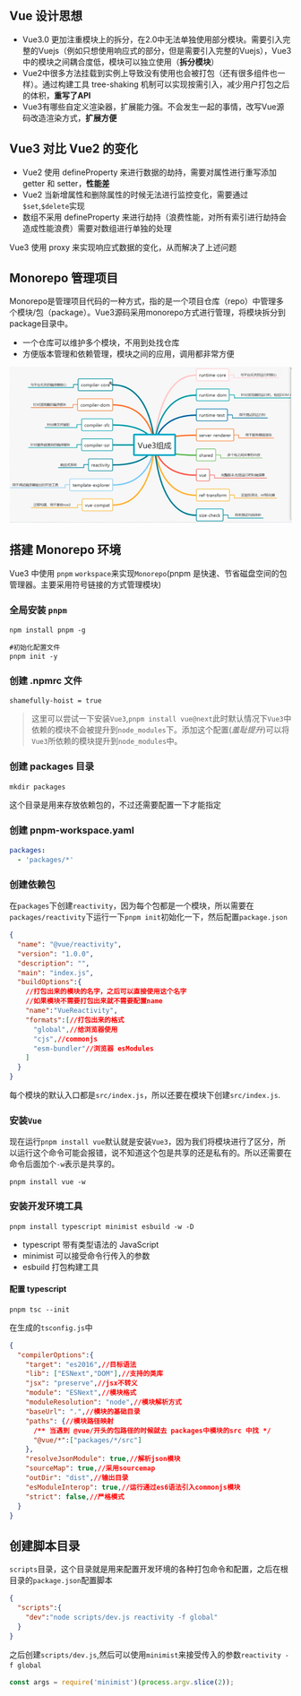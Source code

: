 ## Vue 设计思想
+ Vue3.0 更加注重模块上的拆分，在2.0中无法单独使用部分模块。需要引入完整的Vuejs（例如只想使用响应式的部分，但是需要引入完整的Vuejs），Vue3中的模块之间耦合度低，模块可以独立使用（**拆分模块**）
+ Vue2中很多方法挂载到实例上导致没有使用也会被打包（还有很多组件也一样）。通过构建工具 tree-shaking 机制可以实现按需引入，减少用户打包之后的体积，**重写了API**
+ Vue3有哪些自定义渲染器，扩展能力强。不会发生一起的事情，改写Vue源码改造渲染方式，**扩展方便**

## Vue3 对比 Vue2 的变化
+ Vue2 使用 defineProperty 来进行数据的劫持，需要对属性进行重写添加 getter 和 setter，**性能差**
+ Vue2 当新增属性和删除属性的时候无法进行监控变化，需要通过 `$set`,`$delete`实现
+ 数组不采用 defineProperty 来进行劫持（浪费性能，对所有索引进行劫持会造成性能浪费）需要对数组进行单独的处理

Vue3 使用 proxy 来实现响应式数据的变化，从而解决了上述问题

## Monorepo 管理项目
Monorepo是管理项目代码的一种方式，指的是一个项目仓库（repo）中管理多个模块/包（package）。Vue3源码采用monorepo方式进行管理，将模块拆分到package目录中。
+ 一个仓库可以维护多个模块，不用到处找仓库
+ 方便版本管理和依赖管理，模块之间的应用，调用都非常方便

![alt](/markDownImg/Snipaste_2022-09-06_15-26-45.png)

## 搭建 Monorepo 环境
Vue3 中使用 `pnpm` `workspace`来实现`Monorepo`(pnpm 是快速、节省磁盘空间的包管理器。主要采用符号链接的方式管理模块)

### 全局安装 `pnpm`
```shell
npm install pnpm -g
```

```shell
#初始化配置文件
pnpm init -y
```

### 创建 .npmrc 文件
```
shamefully-hoist = true
```

> 这里可以尝试一下安装`Vue3`,`pnpm install vue@next`此时默认情况下`Vue3`中依赖的模块不会被提升到`node_modules`下。添加这个配置(*羞耻提升*)可以将`Vue3`所依赖的模块提升到`node_modules`中。

### 创建 packages 目录
```shell
mkdir packages
```
这个目录是用来存放依赖包的，不过还需要配置一下才能指定

### 创建 pnpm-workspace.yaml
```yaml
packages:
  - 'packages/*'
```

### 创建依赖包
在`packages`下创建`reactivity`，因为每个包都是一个模块，所以需要在`packages/reactivity`下运行一下`pnpm init`初始化一下，然后配置`package.json`
```json
{
  "name": "@vue/reactivity",
  "version": "1.0.0",
  "description": "",
  "main": "index.js",
  "buildOptions":{
    //打包出来的模块的名字，之后可以直接使用这个名字
    //如果模块不需要打包出来就不需要配置name
    "name":"VueReactivity",
    "formats":[//打包出来的格式
      "global",//给浏览器使用
      "cjs",//commonjs
      "esm-bundler"//浏览器 esModules
    ]
  }
}
```
每个模块的默认入口都是`src/index.js`，所以还要在模块下创建`src/index.js`.

### 安装`Vue`
现在运行`pnpm install vue`默认就是安装`Vue3`，因为我们将模块进行了区分，所以运行这个命令可能会报错，说不知道这个包是共享的还是私有的。所以还需要在命令后面加个`-w`表示是共享的。
```shell
pnpm install vue -w
```

### 安装开发环境工具
```shell
pnpm install typescript minimist esbuild -w -D
```
+ typescript 带有类型语法的 JavaScript
+ minimist 可以接受命令行传入的参数
+ esbuild 打包构建工具

#### 配置 typescript
```shell
pnpm tsc --init
```
在生成的`tsconfig.js`中
```json
{
  "compilerOptions":{
    "target": "es2016",//目标语法
    "lib": ["ESNext","DOM"],//支持的类库
    "jsx": "preserve",//jsx不转义
    "module": "ESNext",//模块格式
    "moduleResolution": "node",//模块解析方式
    "baseUrl": ".",//模块的基础目录
    "paths": {//模块路径映射
      /** 当遇到 @vue/开头的包路径的时候就去 packages中模块的src 中找 */
      "@vue/*":["packages/*/src"]  
    },
    "resolveJsonModule": true,//解析json模块
    "sourceMap": true,//采用sourcemap
    "outDir": "dist",//输出目录
    "esModuleInterop": true,//运行通过es6语法引入commonjs模块
    "strict": false,//严格模式
  }
}
```

## 创建脚本目录
`scripts`目录，这个目录就是用来配置开发环境的各种打包命令和配置，之后在根目录的`package.json`配置脚本
```json
{
  "scripts":{
    "dev":"node scripts/dev.js reactivity -f global"
  }
}
```
之后创建`scripts/dev.js`,然后可以使用`minimist`来接受传入的参数`reactivity -f global`
```js
const args = require('minimist')(process.argv.slice(2));
```